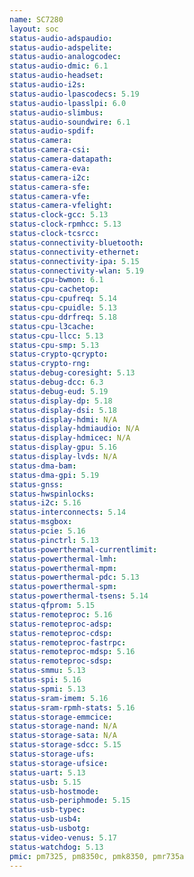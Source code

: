 ```yaml
---
name: SC7280
layout: soc
status-audio-adspaudio:
status-audio-adspelite:
status-audio-analogcodec:
status-audio-dmic: 6.1
status-audio-headset:
status-audio-i2s:
status-audio-lpascodecs: 5.19
status-audio-lpasslpi: 6.0
status-audio-slimbus:
status-audio-soundwire: 6.1
status-audio-spdif:
status-camera:
status-camera-csi:
status-camera-datapath:
status-camera-eva:
status-camera-i2c:
status-camera-sfe:
status-camera-vfe:
status-camera-vfelight:
status-clock-gcc: 5.13
status-clock-rpmhcc: 5.13
status-clock-tcsrcc:
status-connectivity-bluetooth:
status-connectivity-ethernet:
status-connectivity-ipa: 5.15
status-connectivity-wlan: 5.19
status-cpu-bwmon: 6.1
status-cpu-cachetop:
status-cpu-cpufreq: 5.14
status-cpu-cpuidle: 5.13
status-cpu-ddrfreq: 5.18
status-cpu-l3cache:
status-cpu-llcc: 5.13
status-cpu-smp: 5.13
status-crypto-qcrypto:
status-crypto-rng:
status-debug-coresight: 5.13
status-debug-dcc: 6.3
status-debug-eud: 5.19
status-display-dp: 5.18
status-display-dsi: 5.18
status-display-hdmi: N/A
status-display-hdmiaudio: N/A
status-display-hdmicec: N/A
status-display-gpu: 5.16
status-display-lvds: N/A
status-dma-bam:
status-dma-gpi: 5.19
status-gnss:
status-hwspinlocks:
status-i2c: 5.16
status-interconnects: 5.14
status-msgbox:
status-pcie: 5.16
status-pinctrl: 5.13
status-powerthermal-currentlimit:
status-powerthermal-lmh:
status-powerthermal-mpm:
status-powerthermal-pdc: 5.13
status-powerthermal-spm:
status-powerthermal-tsens: 5.14
status-qfprom: 5.15
status-remoteproc: 5.16
status-remoteproc-adsp:
status-remoteproc-cdsp:
status-remoteproc-fastrpc:
status-remoteproc-mdsp: 5.16
status-remoteproc-sdsp:
status-smmu: 5.13
status-spi: 5.16
status-spmi: 5.13
status-sram-imem: 5.16
status-sram-rpmh-stats: 5.16
status-storage-emmcice:
status-storage-nand: N/A
status-storage-sata: N/A
status-storage-sdcc: 5.15
status-storage-ufs:
status-storage-ufsice:
status-uart: 5.13
status-usb: 5.15
status-usb-hostmode:
status-usb-periphmode: 5.15
status-usb-typec:
status-usb-usb4:
status-usb-usbotg:
status-video-venus: 5.17
status-watchdog: 5.13
pmic: pm7325, pm8350c, pmk8350, pmr735a
---
```


